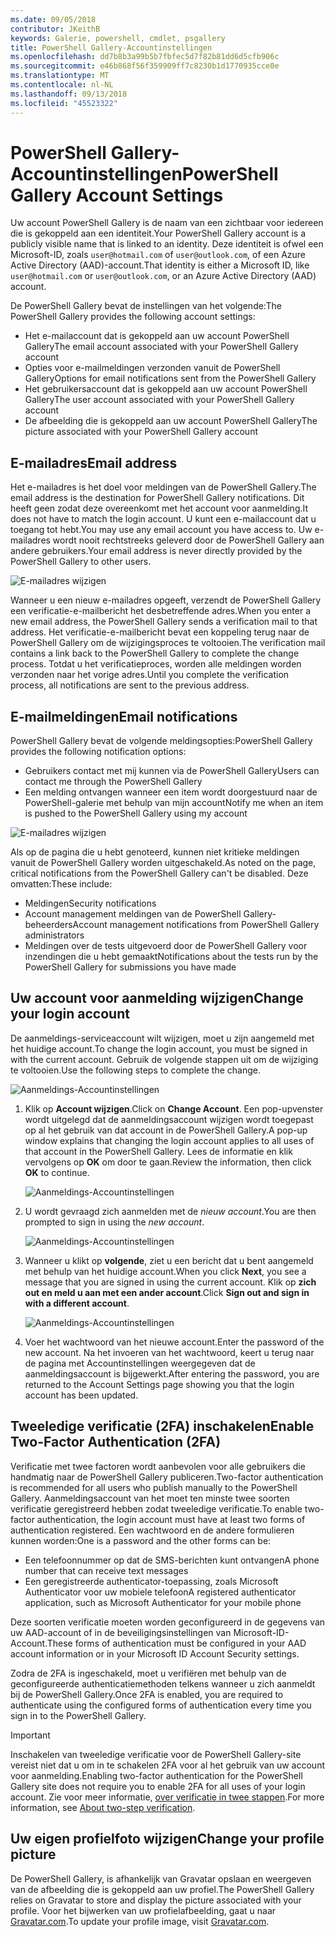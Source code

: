 ```yaml
---
ms.date: 09/05/2018
contributor: JKeithB
keywords: Galerie, powershell, cmdlet, psgallery
title: PowerShell Gallery-Accountinstellingen
ms.openlocfilehash: dd7b8b3a99b5b7fbfec5d7f82b81dd6d5cfb906c
ms.sourcegitcommit: e46b868f56f359909ff7c8230b1d1770935cce0e
ms.translationtype: MT
ms.contentlocale: nl-NL
ms.lasthandoff: 09/13/2018
ms.locfileid: "45523322"
---
```

# <a name="powershell-gallery-account-settings"></a><span data-ttu-id="60aee-103">PowerShell Gallery-Accountinstellingen</span><span class="sxs-lookup"><span data-stu-id="60aee-103">PowerShell Gallery Account Settings</span></span>

<span data-ttu-id="60aee-104">Uw account PowerShell Gallery is de naam van een zichtbaar voor iedereen die is gekoppeld aan een identiteit.</span><span class="sxs-lookup"><span data-stu-id="60aee-104">Your PowerShell Gallery account is a publicly visible name that is linked to an identity.</span></span> <span data-ttu-id="60aee-105">Deze identiteit is ofwel een Microsoft-ID, zoals `user@hotmail.com` of `user@outlook.com`, of een Azure Active Directory (AAD)-account.</span><span class="sxs-lookup"><span data-stu-id="60aee-105">That identity is either a Microsoft ID, like `user@hotmail.com` or `user@outlook.com`, or an Azure Active Directory (AAD) account.</span></span>

<span data-ttu-id="60aee-106">De PowerShell Gallery bevat de instellingen van het volgende:</span><span class="sxs-lookup"><span data-stu-id="60aee-106">The PowerShell Gallery provides the following account settings:</span></span>

- <span data-ttu-id="60aee-107">Het e-mailaccount dat is gekoppeld aan uw account PowerShell Gallery</span><span class="sxs-lookup"><span data-stu-id="60aee-107">The email account associated with your PowerShell Gallery account</span></span>
- <span data-ttu-id="60aee-108">Opties voor e-mailmeldingen verzonden vanuit de PowerShell Gallery</span><span class="sxs-lookup"><span data-stu-id="60aee-108">Options for email notifications sent from the PowerShell Gallery</span></span>
- <span data-ttu-id="60aee-109">Het gebruikersaccount dat is gekoppeld aan uw account PowerShell Gallery</span><span class="sxs-lookup"><span data-stu-id="60aee-109">The user account associated with your PowerShell Gallery account</span></span>
- <span data-ttu-id="60aee-110">De afbeelding die is gekoppeld aan uw account PowerShell Gallery</span><span class="sxs-lookup"><span data-stu-id="60aee-110">The picture associated with your PowerShell Gallery account</span></span>

## <a name="email-address"></a><span data-ttu-id="60aee-111">E-mailadres</span><span class="sxs-lookup"><span data-stu-id="60aee-111">Email address</span></span>

<span data-ttu-id="60aee-112">Het e-mailadres is het doel voor meldingen van de PowerShell Gallery.</span><span class="sxs-lookup"><span data-stu-id="60aee-112">The email address is the destination for PowerShell Gallery notifications.</span></span> <span data-ttu-id="60aee-113">Dit heeft geen zodat deze overeenkomt met het account voor aanmelding.</span><span class="sxs-lookup"><span data-stu-id="60aee-113">It does not have to match the login account.</span></span> <span data-ttu-id="60aee-114">U kunt een e-mailaccount dat u toegang tot hebt.</span><span class="sxs-lookup"><span data-stu-id="60aee-114">You may use any email account you have access to.</span></span> <span data-ttu-id="60aee-115">Uw e-mailadres wordt nooit rechtstreeks geleverd door de PowerShell Gallery aan andere gebruikers.</span><span class="sxs-lookup"><span data-stu-id="60aee-115">Your email address is never directly provided by the PowerShell Gallery to other users.</span></span>

![E-mailadres wijzigen](../../Images/PSGallery_AcccountEmailAddress.png)

<span data-ttu-id="60aee-117">Wanneer u een nieuw e-mailadres opgeeft, verzendt de PowerShell Gallery een verificatie-e-mailbericht het desbetreffende adres.</span><span class="sxs-lookup"><span data-stu-id="60aee-117">When you enter a new email address, the PowerShell Gallery sends a verification mail to that address.</span></span> <span data-ttu-id="60aee-118">Het verificatie-e-mailbericht bevat een koppeling terug naar de PowerShell Gallery om de wijzigingsproces te voltooien.</span><span class="sxs-lookup"><span data-stu-id="60aee-118">The verification mail contains a link back to the PowerShell Gallery to complete the change process.</span></span> <span data-ttu-id="60aee-119">Totdat u het verificatieproces, worden alle meldingen worden verzonden naar het vorige adres.</span><span class="sxs-lookup"><span data-stu-id="60aee-119">Until you complete the verification process, all notifications are sent to the previous address.</span></span>

## <a name="email-notifications"></a><span data-ttu-id="60aee-120">E-mailmeldingen</span><span class="sxs-lookup"><span data-stu-id="60aee-120">Email notifications</span></span>

<span data-ttu-id="60aee-121">PowerShell Gallery bevat de volgende meldingsopties:</span><span class="sxs-lookup"><span data-stu-id="60aee-121">PowerShell Gallery provides the following notification options:</span></span>

- <span data-ttu-id="60aee-122">Gebruikers contact met mij kunnen via de PowerShell Gallery</span><span class="sxs-lookup"><span data-stu-id="60aee-122">Users can contact me through the PowerShell Gallery</span></span>
- <span data-ttu-id="60aee-123">Een melding ontvangen wanneer een item wordt doorgestuurd naar de PowerShell-galerie met behulp van mijn account</span><span class="sxs-lookup"><span data-stu-id="60aee-123">Notify me when an item is pushed to the PowerShell Gallery using my account</span></span>

![E-mailadres wijzigen](../../Images/PSGallery_AccountEmailOptions.png)

<span data-ttu-id="60aee-125">Als op de pagina die u hebt genoteerd, kunnen niet kritieke meldingen vanuit de PowerShell Gallery worden uitgeschakeld.</span><span class="sxs-lookup"><span data-stu-id="60aee-125">As noted on the page, critical notifications from the PowerShell Gallery can't be disabled.</span></span>
<span data-ttu-id="60aee-126">Deze omvatten:</span><span class="sxs-lookup"><span data-stu-id="60aee-126">These include:</span></span>

- <span data-ttu-id="60aee-127">Meldingen</span><span class="sxs-lookup"><span data-stu-id="60aee-127">Security notifications</span></span>
- <span data-ttu-id="60aee-128">Account management meldingen van de PowerShell Gallery-beheerders</span><span class="sxs-lookup"><span data-stu-id="60aee-128">Account management notifications from PowerShell Gallery administrators</span></span>
- <span data-ttu-id="60aee-129">Meldingen over de tests uitgevoerd door de PowerShell Gallery voor inzendingen die u hebt gemaakt</span><span class="sxs-lookup"><span data-stu-id="60aee-129">Notifications about the tests run by the PowerShell Gallery for submissions you have made</span></span>

## <a name="change-your-login-account"></a><span data-ttu-id="60aee-130">Uw account voor aanmelding wijzigen</span><span class="sxs-lookup"><span data-stu-id="60aee-130">Change your login account</span></span>

<span data-ttu-id="60aee-131">De aanmeldings-serviceaccount wilt wijzigen, moet u zijn aangemeld met het huidige account.</span><span class="sxs-lookup"><span data-stu-id="60aee-131">To change the login account, you must be signed in with the current account.</span></span> <span data-ttu-id="60aee-132">Gebruik de volgende stappen uit om de wijziging te voltooien.</span><span class="sxs-lookup"><span data-stu-id="60aee-132">Use the following steps to complete the change.</span></span>

![Aanmeldings-Accountinstellingen](../../Images/PSGallery_LoginAccountSettings.png)

1. <span data-ttu-id="60aee-134">Klik op **Account wijzigen**.</span><span class="sxs-lookup"><span data-stu-id="60aee-134">Click on **Change Account**.</span></span> <span data-ttu-id="60aee-135">Een pop-upvenster wordt uitgelegd dat de aanmeldingsaccount wijzigen wordt toegepast op al het gebruik van dat account in de PowerShell Gallery.</span><span class="sxs-lookup"><span data-stu-id="60aee-135">A pop-up window explains that changing the login account applies to all uses of that account in the PowerShell Gallery.</span></span> <span data-ttu-id="60aee-136">Lees de informatie en klik vervolgens op **OK** om door te gaan.</span><span class="sxs-lookup"><span data-stu-id="60aee-136">Review the information, then click **OK** to continue.</span></span>

   ![Aanmeldings-Accountinstellingen](../../Images/PSGallery_LoginAccountChange-1.png)

2. <span data-ttu-id="60aee-138">U wordt gevraagd zich aanmelden met de _nieuw account_.</span><span class="sxs-lookup"><span data-stu-id="60aee-138">You are then prompted to sign in using the _new account_.</span></span>

   ![Aanmeldings-Accountinstellingen](../../Images/PSGallery_LoginAccountChange-2.png)

3. <span data-ttu-id="60aee-140">Wanneer u klikt op **volgende**, ziet u een bericht dat u bent aangemeld met behulp van het huidige account.</span><span class="sxs-lookup"><span data-stu-id="60aee-140">When you click **Next**, you see a message that you are signed in using the current account.</span></span>
   <span data-ttu-id="60aee-141">Klik op **zich out en meld u aan met een ander account**.</span><span class="sxs-lookup"><span data-stu-id="60aee-141">Click **Sign out and sign in with a different account**.</span></span>

   ![Aanmeldings-Accountinstellingen](../../Images/PSGallery_LoginAccountChange-3.png)

4. <span data-ttu-id="60aee-143">Voer het wachtwoord van het nieuwe account.</span><span class="sxs-lookup"><span data-stu-id="60aee-143">Enter the password of the new account.</span></span> <span data-ttu-id="60aee-144">Na het invoeren van het wachtwoord, keert u terug naar de pagina met Accountinstellingen weergegeven dat de aanmeldingsaccount is bijgewerkt.</span><span class="sxs-lookup"><span data-stu-id="60aee-144">After entering the password, you are returned to the Account Settings page showing you that the login account has been updated.</span></span>


## <a name="enable-two-factor-authentication-2fa"></a><span data-ttu-id="60aee-145">Tweeledige verificatie (2FA) inschakelen</span><span class="sxs-lookup"><span data-stu-id="60aee-145">Enable Two-Factor Authentication (2FA)</span></span>

<span data-ttu-id="60aee-146">Verificatie met twee factoren wordt aanbevolen voor alle gebruikers die handmatig naar de PowerShell Gallery publiceren.</span><span class="sxs-lookup"><span data-stu-id="60aee-146">Two-factor authentication is recommended for all users who publish manually to the PowerShell Gallery.</span></span> <span data-ttu-id="60aee-147">Aanmeldingsaccount van het moet ten minste twee soorten verificatie geregistreerd hebben zodat tweeledige verificatie.</span><span class="sxs-lookup"><span data-stu-id="60aee-147">To enable two-factor authentication, the login account must have at least two forms of authentication registered.</span></span> <span data-ttu-id="60aee-148">Een wachtwoord en de andere formulieren kunnen worden:</span><span class="sxs-lookup"><span data-stu-id="60aee-148">One is a password and the other forms can be:</span></span>

- <span data-ttu-id="60aee-149">Een telefoonnummer op dat de SMS-berichten kunt ontvangen</span><span class="sxs-lookup"><span data-stu-id="60aee-149">A phone number that can receive text messages</span></span>
- <span data-ttu-id="60aee-150">Een geregistreerde authenticator-toepassing, zoals Microsoft Authenticator voor uw mobiele telefoon</span><span class="sxs-lookup"><span data-stu-id="60aee-150">A registered authenticator application, such as Microsoft Authenticator for your mobile phone</span></span>

<span data-ttu-id="60aee-151">Deze soorten verificatie moeten worden geconfigureerd in de gegevens van uw AAD-account of in de beveiligingsinstellingen van Microsoft-ID-Account.</span><span class="sxs-lookup"><span data-stu-id="60aee-151">These forms of authentication must be configured in your AAD account information or in your Microsoft ID Account Security settings.</span></span>

<span data-ttu-id="60aee-152">Zodra de 2FA is ingeschakeld, moet u verifiëren met behulp van de geconfigureerde authenticatiemethoden telkens wanneer u zich aanmeldt bij de PowerShell Gallery.</span><span class="sxs-lookup"><span data-stu-id="60aee-152">Once 2FA is enabled, you are required to authenticate using the configured forms of authentication every time you sign in to the PowerShell Gallery.</span></span>

> [!IMPORTANT]
> <span data-ttu-id="60aee-153">Inschakelen van tweeledige verificatie voor de PowerShell Gallery-site vereist niet dat u om in te schakelen 2FA voor al het gebruik van uw account voor aanmelding.</span><span class="sxs-lookup"><span data-stu-id="60aee-153">Enabling two-factor authentication for the PowerShell Gallery site does not require you to enable 2FA for all uses of your login account.</span></span> <span data-ttu-id="60aee-154">Zie voor meer informatie, [over verificatie in twee stappen](https://support.microsoft.com/help/12408/microsoft-account-about-two-step-verification).</span><span class="sxs-lookup"><span data-stu-id="60aee-154">For more information, see [About two-step verification](https://support.microsoft.com/help/12408/microsoft-account-about-two-step-verification).</span></span>

## <a name="change-your-profile-picture"></a><span data-ttu-id="60aee-155">Uw eigen profielfoto wijzigen</span><span class="sxs-lookup"><span data-stu-id="60aee-155">Change your profile picture</span></span>

<span data-ttu-id="60aee-156">De PowerShell Gallery, is afhankelijk van Gravatar opslaan en weergeven van de afbeelding die is gekoppeld aan uw profiel.</span><span class="sxs-lookup"><span data-stu-id="60aee-156">The PowerShell Gallery relies on Gravatar to store and display the picture associated with your profile.</span></span> <span data-ttu-id="60aee-157">Voor het bijwerken van uw profielafbeelding, gaat u naar [Gravatar.com](http://www.gravatar.com/).</span><span class="sxs-lookup"><span data-stu-id="60aee-157">To update your profile image, visit [Gravatar.com](http://www.gravatar.com/).</span></span>
